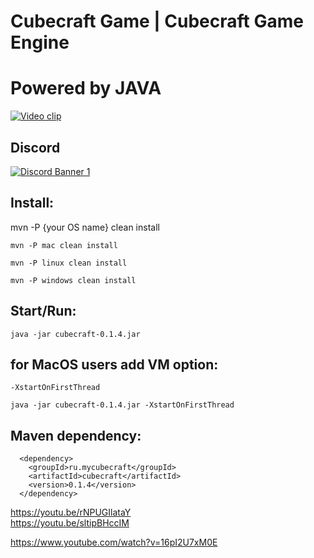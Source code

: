 # Cubecraft Game | Cubecraft Game Engine
# Powered by JAVA
[![Video clip](https://s3.amazonaws.com/culga-games-images/uploads/images/cube-craft.jpg)](https://www.youtube.com/watch?v=_pqZ_mdpZ7g&t=34s "Cubecraft video clip")

## Discord
[![Discord Banner 1](https://discordapp.com/api/guilds/901176898850271273/widget.png?style=banner2)](https://discord.gg/QZZTj9QD "Cubecraft DISCORD Server")

## Install:

mvn -P {your OS name} clean install

`mvn -P mac clean install`

`mvn -P linux clean install`

`mvn -P windows clean install`

## Start/Run: 

`java -jar cubecraft-0.1.4.jar `


## for MacOS users add VM option: 

`-XstartOnFirstThread `

`java -jar cubecraft-0.1.4.jar -XstartOnFirstThread`

## Maven dependency:

      <dependency>
        <groupId>ru.mycubecraft</groupId>
        <artifactId>cubecraft</artifactId>
        <version>0.1.4</version>
      </dependency>


https://youtu.be/rNPUGIlataY  
https://youtu.be/sltipBHccIM

https://www.youtube.com/watch?v=16pI2U7xM0E
